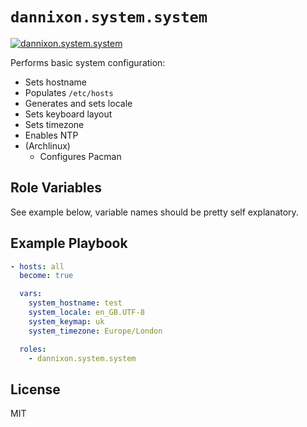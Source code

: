 # `dannixon.system.system`

[![dannixon.system.system](https://github.com/DanNixon/ansible-system/actions/workflows/system.yml/badge.svg?branch=main)](https://github.com/DanNixon/ansible-system/actions/workflows/system.yml)

Performs basic system configuration:

  - Sets hostname
  - Populates `/etc/hosts`
  - Generates and sets locale
  - Sets keyboard layout
  - Sets timezone
  - Enables NTP
  - (Archlinux)
    - Configures Pacman

## Role Variables

See example below, variable names should be pretty self explanatory.

## Example Playbook

```yaml
- hosts: all
  become: true

  vars:
    system_hostname: test
    system_locale: en_GB.UTF-8
    system_keymap: uk
    system_timezone: Europe/London

  roles:
    - dannixon.system.system
```

## License

MIT
